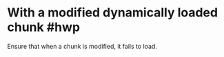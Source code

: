 # With a modified dynamically loaded chunk #hwp

Ensure that when a chunk is modified, it fails to load.
